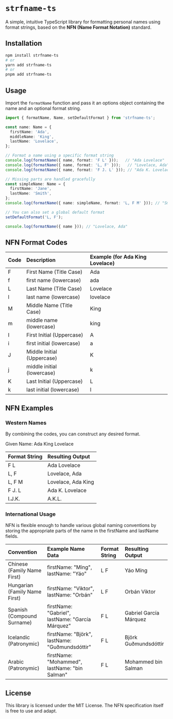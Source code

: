 # `strfname-ts`

A simple, intuitive TypeScript library for formatting personal names using format strings, based on the **NFN (Name Format Notation)** standard.

## Installation

```bash
npm install strfname-ts
# or
yarn add strfname-ts
# or
pnpm add strfname-ts
```

## Usage

Import the `formatName` function and pass it an options object containing the name and an optional format string.

```typescript
import { formatName, Name, setDefaultFormat } from 'strfname-ts';

const name: Name = {
  firstName: 'Ada',
  middleName: 'King',
  lastName: 'Lovelace',
};

// Format a name using a specific format string
console.log(formatName({ name, format: 'F L' }));   // "Ada Lovelace"
console.log(formatName({ name, format: 'L, F' }));   // "Lovelace, Ada"
console.log(formatName({ name, format: 'F J. L' })); // "Ada K. Lovelace"

// Missing parts are handled gracefully
const simpleName: Name = {
  firstName: 'Jane',
  lastName: 'Smith',
};
console.log(formatName({ name: simpleName, format: 'L, F M' })); // "Smith, Jane"

// You can also set a global default format
setDefaultFormat('L, F');

console.log(formatName({ name })); // "Lovelace, Ada"
```

## NFN Format Codes

| Code | Description | Example (for Ada King Lovelace) |
| :---- | :---- | :---- |
| F | First Name (Title Case) | Ada |
| f | first name (lowercase) | ada |
| L | Last Name (Title Case) | Lovelace |
| l | last name (lowercase) | lovelace |
| M | Middle Name (Title Case) | King |
| m | middle name (lowercase) | king |
| I | First Initial (Uppercase) | A |
| i | first initial (lowercase) | a |
| J | Middle Initial (Uppercase) | K |
| j | middle initial (lowercase) | k |
| K | Last Initial (Uppercase) | L |
| k | last initial (lowercase) | l |

## NFN Examples

### Western Names

By combining the codes, you can construct any desired format.

Given Name: Ada King Lovelace

| Format String | Resulting Output |
| :---- | :---- |
| F L | Ada Lovelace |
| L, F | Lovelace, Ada |
| L, F M | Lovelace, Ada King |
| F J. L | Ada K. Lovelace |
| I.J.K. | A.K.L. |

### International Usage

NFN is flexible enough to handle various global naming conventions by storing the appropriate parts of the name in the firstName and lastName fields.

| Convention | Example Name Data | Format String | Resulting Output |
| :---- | :---- | :---- | :---- |
| Chinese (Family Name First) | firstName: "Míng", lastName: "Yáo" | L F | Yáo Míng |
| Hungarian (Family Name First) | firstName: "Viktor", lastName: "Orbán" | L F | Orbán Viktor |
| Spanish (Compound Surname) | firstName: "Gabriel", lastName: "García Márquez" | F L | Gabriel García Márquez |
| Icelandic (Patronymic) | firstName: "Björk", lastName: "Guðmundsdóttir" | F L | Björk Guðmundsdóttir |
| Arabic (Patronymic) | firstName: "Mohammed", lastName: "bin Salman" | F L | Mohammed bin Salman |

## **License**

This library is licensed under the MIT License. The NFN specification itself is free to use and adapt.
